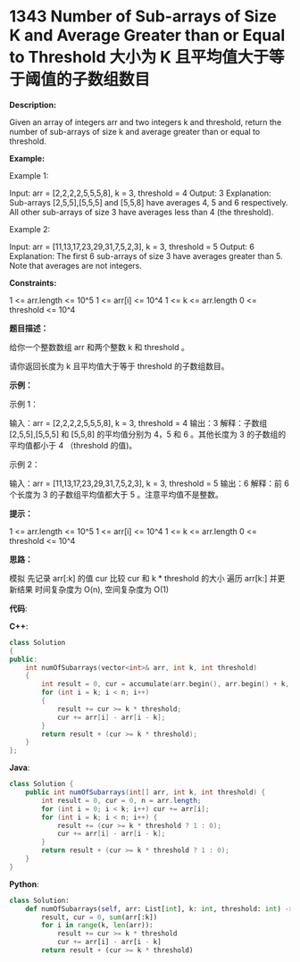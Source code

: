 # 1343 Number of Sub-arrays of Size K and Average Greater than or Equal to Threshold 大小为 K 且平均值大于等于阈值的子数组数目

__Description:__

Given an array of integers arr and two integers k and threshold, return the number of sub-arrays of size k and average greater than or equal to threshold.

__Example:__

Example 1:

Input: arr = [2,2,2,2,5,5,5,8], k = 3, threshold = 4
Output: 3
Explanation: Sub-arrays [2,5,5],[5,5,5] and [5,5,8] have averages 4, 5 and 6 respectively. All other sub-arrays of size 3 have averages less than 4 (the threshold).

Example 2:

Input: arr = [11,13,17,23,29,31,7,5,2,3], k = 3, threshold = 5
Output: 6
Explanation: The first 6 sub-arrays of size 3 have averages greater than 5. Note that averages are not integers.

__Constraints:__

1 <= arr.length <= 10^5
1 <= arr[i] <= 10^4
1 <= k <= arr.length
0 <= threshold <= 10^4

__题目描述：__

给你一个整数数组 arr 和两个整数 k 和 threshold 。

请你返回长度为 k 且平均值大于等于 threshold 的子数组数目。

__示例：__

示例 1：

输入：arr = [2,2,2,2,5,5,5,8], k = 3, threshold = 4
输出：3
解释：子数组 [2,5,5],[5,5,5] 和 [5,5,8] 的平均值分别为 4，5 和 6 。其他长度为 3 的子数组的平均值都小于 4 （threshold 的值)。

示例 2：

输入：arr = [11,13,17,23,29,31,7,5,2,3], k = 3, threshold = 5
输出：6
解释：前 6 个长度为 3 的子数组平均值都大于 5 。注意平均值不是整数。

__提示：__

1 <= arr.length <= 10^5
1 <= arr[i] <= 10^4
1 <= k <= arr.length
0 <= threshold <= 10^4

__思路：__

模拟
先记录 arr[:k] 的值 cur
比较 cur 和 k * threshold 的大小
遍历 arr[k:] 并更新结果
时间复杂度为 O(n), 空间复杂度为 O(1)

__代码__:

__C++__:

```C++
class Solution 
{
public:
    int numOfSubarrays(vector<int>& arr, int k, int threshold) 
    {
        int result = 0, cur = accumulate(arr.begin(), arr.begin() + k, 0), n = arr.size();
        for (int i = k; i < n; i++) 
        {
            result += cur >= k * threshold;
            cur += arr[i] - arr[i - k];
        }
        return result + (cur >= k * threshold);
    }
};
```

__Java__:

```Java
class Solution {
    public int numOfSubarrays(int[] arr, int k, int threshold) {
        int result = 0, cur = 0, n = arr.length;
        for (int i = 0; i < k; i++) cur += arr[i];
        for (int i = k; i < n; i++) {
            result += (cur >= k * threshold ? 1 : 0);
            cur += arr[i] - arr[i - k];
        }
        return result + (cur >= k * threshold ? 1 : 0);
    }
}
```

__Python__:

```Python
class Solution:
    def numOfSubarrays(self, arr: List[int], k: int, threshold: int) -> int:
        result, cur = 0, sum(arr[:k])
        for i in range(k, len(arr)):
            result += cur >= k * threshold
            cur += arr[i] - arr[i - k]
        return result + (cur >= k * threshold)
```
